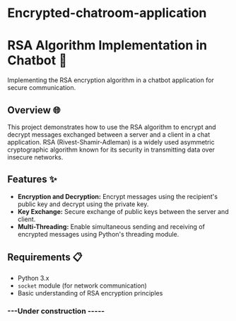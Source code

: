 # Encrypted-chatroom-application
# RSA Algorithm Implementation in Chatbot 💬

Implementing the RSA encryption algorithm in a chatbot application for secure communication.

## Overview 🌐

This project demonstrates how to use the RSA algorithm to encrypt and decrypt messages exchanged between a server and a client in a chat application. RSA (Rivest-Shamir-Adleman) is a widely used asymmetric cryptographic algorithm known for its security in transmitting data over insecure networks.

## Features ✨

- **Encryption and Decryption:** Encrypt messages using the recipient's public key and decrypt using the private key.
- **Key Exchange:** Secure exchange of public keys between the server and client.
- **Multi-Threading:** Enable simultaneous sending and receiving of encrypted messages using Python's threading module.

## Requirements 📋

- Python 3.x
- `socket` module (for network communication)
- Basic understanding of RSA encryption principles



###  ---Under construction -----
